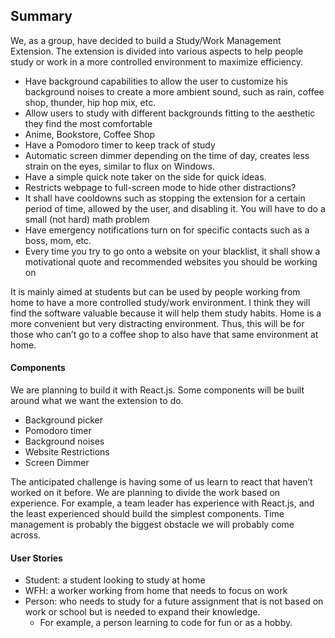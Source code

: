 ## Summary

We, as a group, have decided to build a Study/Work Management Extension. The extension is divided into various aspects to help people study or work in a more controlled environment to maximize efficiency. 

* Have background capabilities to allow the user to customize his background noises to create a more ambient sound, such as rain, coffee shop, thunder, hip hop mix, etc.
* Allow users to study with different backgrounds fitting to the aesthetic they find the most comfortable
* Anime, Bookstore, Coffee Shop
* Have a Pomodoro timer to keep track of study 
* Automatic screen dimmer depending on the time of day, creates less strain on the eyes, similar to flux on Windows.
* Have a simple quick note taker on the side for quick ideas. 
* Restricts webpage to full-screen mode to hide other distractions?
* It shall have cooldowns such as stopping the extension for a certain period of time, allowed by the user, and disabling it. You will have to do a small (not hard) math problem
* Have emergency notifications turn on for specific contacts such as a boss, mom, etc.
* Every time you try to go onto a website on your blacklist, it shall show a motivational quote and recommended websites you should be working on

It is mainly aimed at students but can be used by people working from home to have a more controlled study/work environment. I think they will find the software valuable because it will help them study habits. Home is a more convenient but very distracting environment. Thus, this will be for those who can’t go to a coffee shop to also have that same environment at home.

#### Components
We are planning to build it with React.js. Some components will be built around what we want the extension to do.
* Background picker
* Pomodoro timer
* Background noises
* Website Restrictions
* Screen Dimmer

The anticipated challenge is having some of us learn to react that haven’t worked on it before. We are planning to divide the work based on experience. For example, a team leader has experience with React.js, and the least experienced should build the simplest components. Time management is probably the biggest obstacle we will probably come across.

#### User Stories
* Student: a student looking to study at home
* WFH: a worker working from home that needs to focus on work
* Person: who needs to study for a future assignment that is not based on work or school but is needed to expand their knowledge.
  * For example, a person learning to code for fun or as a hobby. 



